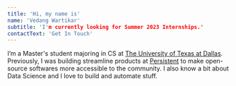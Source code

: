```yaml
---
title: 'Hi, my name is'
name: 'Vedang Wartikar'
subtitle: 'I'm currently looking for Summer 2023 Internships.'
contactText: 'Get In Touch'
---
```


I’m a Master's student majoring in CS at [The University of Texas at Dallas](https://www.utdallas.edu). Previously, I was building streamline products at [Persistent](https://www.persistent.com/) to make open-source softwares more accessible to the community. I also know a bit about Data Science and I love to build and automate stuff.
